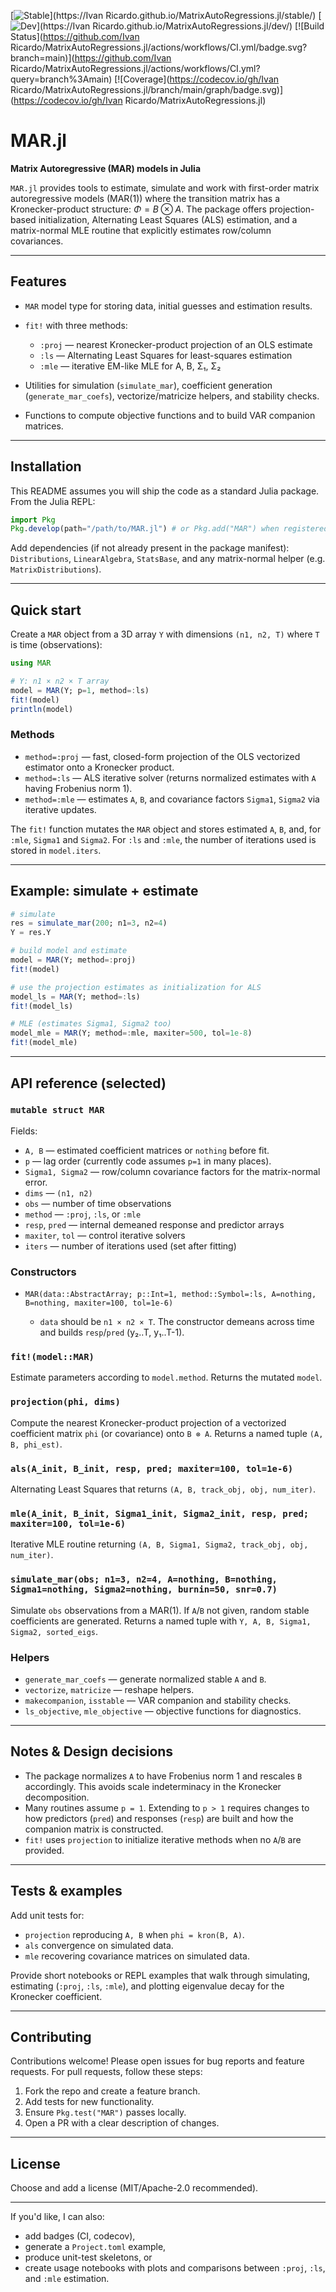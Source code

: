 
[![Stable](https://img.shields.io/badge/docs-stable-blue.svg)](https://Ivan Ricardo.github.io/MatrixAutoRegressions.jl/stable/)
[![Dev](https://img.shields.io/badge/docs-dev-blue.svg)](https://Ivan Ricardo.github.io/MatrixAutoRegressions.jl/dev/)
[![Build Status](https://github.com/Ivan Ricardo/MatrixAutoRegressions.jl/actions/workflows/CI.yml/badge.svg?branch=main)](https://github.com/Ivan Ricardo/MatrixAutoRegressions.jl/actions/workflows/CI.yml?query=branch%3Amain)
[![Coverage](https://codecov.io/gh/Ivan Ricardo/MatrixAutoRegressions.jl/branch/main/graph/badge.svg)](https://codecov.io/gh/Ivan Ricardo/MatrixAutoRegressions.jl)

# MAR.jl

**Matrix Autoregressive (MAR) models in Julia**

`MAR.jl` provides tools to estimate, simulate and work with first-order matrix autoregressive models (MAR(1)) where the transition matrix has a Kronecker-product structure: $\Phi = B \otimes A$. The package offers projection-based initialization, Alternating Least Squares (ALS) estimation, and a matrix-normal MLE routine that explicitly estimates row/column covariances.

---

## Features

* `MAR` model type for storing data, initial guesses and estimation results.
* `fit!` with three methods:

  * `:proj` — nearest Kronecker-product projection of an OLS estimate
  * `:ls` — Alternating Least Squares for least-squares estimation
  * `:mle` — iterative EM-like MLE for A, B, Σ₁, Σ₂
* Utilities for simulation (`simulate_mar`), coefficient generation (`generate_mar_coefs`), vectorize/matricize helpers, and stability checks.
* Functions to compute objective functions and to build VAR companion matrices.

---

## Installation

This README assumes you will ship the code as a standard Julia package. From the Julia REPL:

```julia
import Pkg
Pkg.develop(path="/path/to/MAR.jl") # or Pkg.add("MAR") when registered
```

Add dependencies (if not already present in the package manifest): `Distributions`, `LinearAlgebra`, `StatsBase`, and any matrix-normal helper (e.g. `MatrixDistributions`).

---

## Quick start

Create a `MAR` object from a 3D array `Y` with dimensions `(n1, n2, T)` where `T` is time (observations):

```julia
using MAR

# Y: n1 × n2 × T array
model = MAR(Y; p=1, method=:ls)
fit!(model)
println(model)
```

### Methods

* `method=:proj` — fast, closed-form projection of the OLS vectorized estimator onto a Kronecker product.
* `method=:ls` — ALS iterative solver (returns normalized estimates with `A` having Frobenius norm 1).
* `method=:mle` — estimates `A`, `B`, and covariance factors `Sigma1`, `Sigma2` via iterative updates.

The `fit!` function mutates the `MAR` object and stores estimated `A`, `B`, and, for `:mle`, `Sigma1` and `Sigma2`. For `:ls` and `:mle`, the number of iterations used is stored in `model.iters`.

---

## Example: simulate + estimate

```julia
# simulate
res = simulate_mar(200; n1=3, n2=4)
Y = res.Y

# build model and estimate
model = MAR(Y; method=:proj)
fit!(model)

# use the projection estimates as initialization for ALS
model_ls = MAR(Y; method=:ls)
fit!(model_ls)

# MLE (estimates Sigma1, Sigma2 too)
model_mle = MAR(Y; method=:mle, maxiter=500, tol=1e-8)
fit!(model_mle)
```

---

## API reference (selected)

### `mutable struct MAR`

Fields:

* `A, B` — estimated coefficient matrices or `nothing` before fit.
* `p` — lag order (currently code assumes `p=1` in many places).
* `Sigma1, Sigma2` — row/column covariance factors for the matrix-normal error.
* `dims` — `(n1, n2)`
* `obs` — number of time observations
* `method` — `:proj`, `:ls`, or `:mle`
* `resp`, `pred` — internal demeaned response and predictor arrays
* `maxiter`, `tol` — control iterative solvers
* `iters` — number of iterations used (set after fitting)

### Constructors

* `MAR(data::AbstractArray; p::Int=1, method::Symbol=:ls, A=nothing, B=nothing, maxiter=100, tol=1e-6)`

  * `data` should be `n1 × n2 × T`. The constructor demeans across time and builds `resp`/`pred` (y₂..T, y₁..T-1).

### `fit!(model::MAR)`

Estimate parameters according to `model.method`. Returns the mutated `model`.

### `projection(phi, dims)`

Compute the nearest Kronecker-product projection of a vectorized coefficient matrix `phi` (or covariance) onto `B ⊗ A`. Returns a named tuple `(A, B, phi_est)`.

### `als(A_init, B_init, resp, pred; maxiter=100, tol=1e-6)`

Alternating Least Squares that returns `(A, B, track_obj, obj, num_iter)`.

### `mle(A_init, B_init, Sigma1_init, Sigma2_init, resp, pred; maxiter=100, tol=1e-6)`

Iterative MLE routine returning `(A, B, Sigma1, Sigma2, track_obj, obj, num_iter)`.

### `simulate_mar(obs; n1=3, n2=4, A=nothing, B=nothing, Sigma1=nothing, Sigma2=nothing, burnin=50, snr=0.7)`

Simulate `obs` observations from a MAR(1). If `A`/`B` not given, random stable coefficients are generated. Returns a named tuple with `Y, A, B, Sigma1, Sigma2, sorted_eigs`.

### Helpers

* `generate_mar_coefs` — generate normalized stable `A` and `B`.
* `vectorize`, `matricize` — reshape helpers.
* `makecompanion`, `isstable` — VAR companion and stability checks.
* `ls_objective`, `mle_objective` — objective functions for diagnostics.

---

## Notes & Design decisions

* The package normalizes `A` to have Frobenius norm 1 and rescales `B` accordingly. This avoids scale indeterminacy in the Kronecker decomposition.
* Many routines assume `p = 1`. Extending to `p > 1` requires changes to how predictors (`pred`) and responses (`resp`) are built and how the companion matrix is constructed.
* `fit!` uses `projection` to initialize iterative methods when no `A`/`B` are provided.

---

## Tests & examples

Add unit tests for:

* `projection` reproducing `A, B` when `phi = kron(B, A)`.
* `als` convergence on simulated data.
* `mle` recovering covariance matrices on simulated data.

Provide short notebooks or REPL examples that walk through simulating, estimating (`:proj`, `:ls`, `:mle`), and plotting eigenvalue decay for the Kronecker coefficient.

---

## Contributing

Contributions welcome! Please open issues for bug reports and feature requests. For pull requests, follow these steps:

1. Fork the repo and create a feature branch.
2. Add tests for new functionality.
3. Ensure `Pkg.test("MAR")` passes locally.
4. Open a PR with a clear description of changes.

---

## License

Choose and add a license (MIT/Apache-2.0 recommended).

---

If you'd like, I can also:

* add badges (CI, codecov),
* generate a `Project.toml` example,
* produce unit-test skeletons, or
* create usage notebooks with plots and comparisons between `:proj`, `:ls`, and `:mle` estimation.
